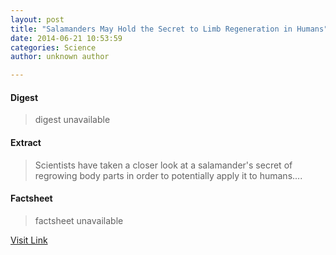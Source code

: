 ```yaml
---
layout: post
title: "Salamanders May Hold the Secret to Limb Regeneration in Humans"
date: 2014-06-21 10:53:59
categories: Science
author: unknown author

---
```



#### Digest
>digest unavailable

#### Extract
>Scientists have taken a closer look at a salamander's secret of regrowing body parts in order to potentially apply it to humans....

#### Factsheet
>factsheet unavailable

[Visit Link](http://www.scienceworldreport.com/articles/15581/20140621/salamanders-hold-secret-limb-regeneration-humans.htm)


